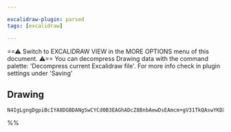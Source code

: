 ```yaml
---

excalidraw-plugin: parsed
tags: [excalidraw]

---
```

==⚠  Switch to EXCALIDRAW VIEW in the MORE OPTIONS menu of this document. ⚠== You can decompress Drawing data with the command palette: 'Decompress current Excalidraw file'. For more info check in plugin settings under 'Saving'


## Drawing
```compressed-json
N4IgLgngDgpiBcIYA8DGBDANgSwCYCd0B3EAGhADcZ8BnbAewDsEAmcm+gV31TkQAswYKDXgB6MQHNsYfpwBGAOlT0AtmIBeNCtlQbs6RmPry6uA4wC0KDDgLFLUTJ2lH8MTDHQ0YNMWHRJMRZFAFZFAAYyJE9VGEYwGgQAbQBdcnQoKABlALA+UEl8PGzsDT5GTkxMch0YIgAhdFQAayKuRlwAYXpMenwEEABiADMx8ZAAX0mgA
```
%%
